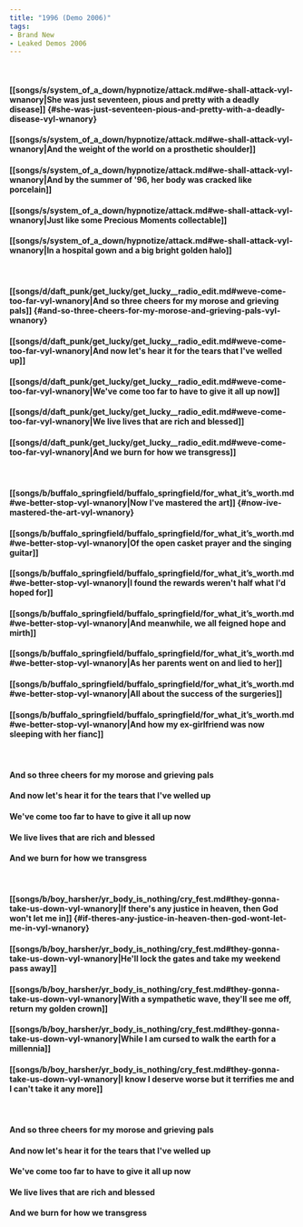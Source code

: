 ```yaml
---
title: "1996 (Demo 2006)"
tags:
- Brand New
- Leaked Demos 2006
---
```

&nbsp;
#### [[songs/s/system_of_a_down/hypnotize/attack.md#we-shall-attack-vyl-wnanory|She was just seventeen, pious and pretty with a deadly disease]] {#she-was-just-seventeen-pious-and-pretty-with-a-deadly-disease-vyl-wnanory}
#### [[songs/s/system_of_a_down/hypnotize/attack.md#we-shall-attack-vyl-wnanory|And the weight of the world on a prosthetic shoulder]]
#### [[songs/s/system_of_a_down/hypnotize/attack.md#we-shall-attack-vyl-wnanory|And by the summer of '96, her body was cracked like porcelain]]
#### [[songs/s/system_of_a_down/hypnotize/attack.md#we-shall-attack-vyl-wnanory|Just like some Precious Moments collectable]]
#### [[songs/s/system_of_a_down/hypnotize/attack.md#we-shall-attack-vyl-wnanory|In a hospital gown and a big bright golden halo]]
&nbsp;
#### [[songs/d/daft_punk/get_lucky/get_lucky__radio_edit.md#weve-come-too-far-vyl-wnanory|And so three cheers for my morose and grieving pals]] {#and-so-three-cheers-for-my-morose-and-grieving-pals-vyl-wnanory}
#### [[songs/d/daft_punk/get_lucky/get_lucky__radio_edit.md#weve-come-too-far-vyl-wnanory|And now let's hear it for the tears that I've welled up]]
#### [[songs/d/daft_punk/get_lucky/get_lucky__radio_edit.md#weve-come-too-far-vyl-wnanory|We've come too far to have to give it all up now]]
#### [[songs/d/daft_punk/get_lucky/get_lucky__radio_edit.md#weve-come-too-far-vyl-wnanory|We live lives that are rich and blessed]]
#### [[songs/d/daft_punk/get_lucky/get_lucky__radio_edit.md#weve-come-too-far-vyl-wnanory|And we burn for how we transgress]]
&nbsp;
#### [[songs/b/buffalo_springfield/buffalo_springfield/for_what_it’s_worth.md#we-better-stop-vyl-wnanory|Now I've mastered the art]] {#now-ive-mastered-the-art-vyl-wnanory}
#### [[songs/b/buffalo_springfield/buffalo_springfield/for_what_it’s_worth.md#we-better-stop-vyl-wnanory|Of the open casket prayer and the singing guitar]]
#### [[songs/b/buffalo_springfield/buffalo_springfield/for_what_it’s_worth.md#we-better-stop-vyl-wnanory|I found the rewards weren't half what I'd hoped for]]
#### [[songs/b/buffalo_springfield/buffalo_springfield/for_what_it’s_worth.md#we-better-stop-vyl-wnanory|And meanwhile, we all feigned hope and mirth]]
#### [[songs/b/buffalo_springfield/buffalo_springfield/for_what_it’s_worth.md#we-better-stop-vyl-wnanory|As her parents went on and lied to her]]
#### [[songs/b/buffalo_springfield/buffalo_springfield/for_what_it’s_worth.md#we-better-stop-vyl-wnanory|All about the success of the surgeries]]
#### [[songs/b/buffalo_springfield/buffalo_springfield/for_what_it’s_worth.md#we-better-stop-vyl-wnanory|And how my ex-girlfriend was now sleeping with her fianc]]
&nbsp;
#### And so three cheers for my morose and grieving pals
#### And now let's hear it for the tears that I've welled up
#### We've come too far to have to give it all up now
#### We live lives that are rich and blessed
#### And we burn for how we transgress
&nbsp;
#### [[songs/b/boy_harsher/yr_body_is_nothing/cry_fest.md#they-gonna-take-us-down-vyl-wnanory|If there's any justice in heaven, then God won't let me in]] {#if-theres-any-justice-in-heaven-then-god-wont-let-me-in-vyl-wnanory}
#### [[songs/b/boy_harsher/yr_body_is_nothing/cry_fest.md#they-gonna-take-us-down-vyl-wnanory|He'll lock the gates and take my weekend pass away]]
#### [[songs/b/boy_harsher/yr_body_is_nothing/cry_fest.md#they-gonna-take-us-down-vyl-wnanory|With a sympathetic wave, they'll see me off, return my golden crown]]
#### [[songs/b/boy_harsher/yr_body_is_nothing/cry_fest.md#they-gonna-take-us-down-vyl-wnanory|While I am cursed to walk the earth for a millennia]]
#### [[songs/b/boy_harsher/yr_body_is_nothing/cry_fest.md#they-gonna-take-us-down-vyl-wnanory|I know I deserve worse but it terrifies me and I can't take it any more]]
&nbsp;
#### And so three cheers for my morose and grieving pals
#### And now let's hear it for the tears that I've welled up
#### We've come too far to have to give it all up now
#### We live lives that are rich and blessed
#### And we burn for how we transgress
